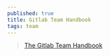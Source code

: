 ```yaml
---
published: true
title: Gitlab Team Handbook
tags: team
---
```

> [The Gitlab Team Handbook](https://news.ycombinator.com/item?id=31270407)
